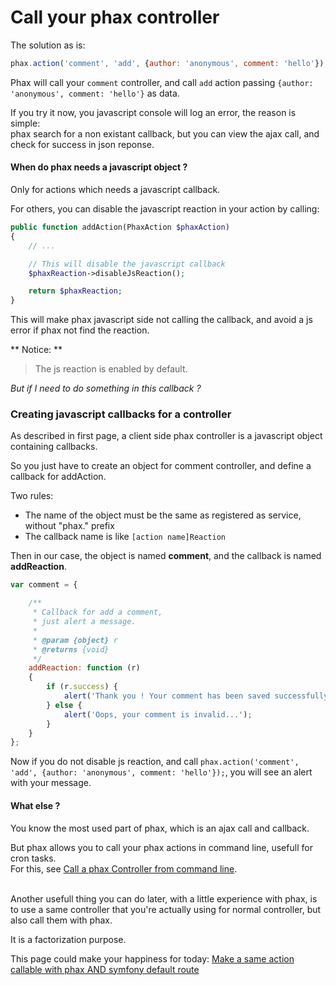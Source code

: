 Call your phax controller
=========================


The solution as is:

``` javascript
phax.action('comment', 'add', {author: 'anonymous', comment: 'hello'});
```

Phax will call your `comment` controller,
and call `add` action passing `{author: 'anonymous', comment: 'hello'}` as data.

If you try it now, you javascript console will log an error, the reason is simple:<br />
phax search for a non existant callback, but you can view the ajax call,
and check for success in json reponse.


#### When do phax needs a javascript object ?

Only for actions which needs a javascript callback.

For others, you can disable the javascript reaction in your action by calling:

``` php
public function addAction(PhaxAction $phaxAction)
{
    // ...

    // This will disable the javascript callback
    $phaxReaction->disableJsReaction();

    return $phaxReaction;
}
```

This will make phax javascript side not calling the callback,
and avoid a js error if phax not find the reaction.

** Notice: **
> The js reaction is enabled by default.


*But if I need to do something in this callback ?*


### Creating javascript callbacks for a controller

As described in first page, a client side phax controller is a javascript object containing callbacks.

So you just have to create an object for comment controller, and define a callback for addAction.

Two rules:

- The name of the object must be the same as registered as service, without "phax." prefix
- The callback name is like `[action name]Reaction`

Then in our case, the object is named **comment**, and the callback is named **addReaction**.

``` javascript
var comment = {

    /**
     * Callback for add a comment,
     * just alert a message.
     * 
     * @param {object} r
     * @returns {void}
     */
    addReaction: function (r)
    {
        if (r.success) {
            alert('Thank you ! Your comment has been saved successfully.');
        } else {
            alert('Oops, your comment is invalid...');
        }
    }
};
```


Now if you do not disable js reaction,
and call `phax.action('comment', 'add', {author: 'anonymous', comment: 'hello'});`,
you will see an alert with your message.



#### What else ?

You know the most used part of phax, which is an ajax call and callback.

But phax allows you to call your phax actions in command line, usefull for cron tasks.<br />
For this, see
[Call a phax Controller from command line](3_callControllerCli.md).

<br />
Another usefull thing you can do later, with a little experience with phax,
is to use a same controller that you're actually using for normal controller,
but also call them with phax.

It is a factorization purpose.

This page could make your happiness for today:
[Make a same action callable with phax AND symfony default route](4_multiController.md)

